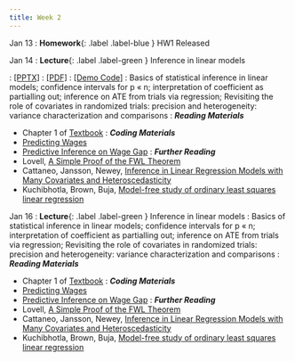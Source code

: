 ```yaml
---
title: Week 2
---
```


Jan 13
: **Homework**{: .label .label-blue } HW1 Released

Jan 14
: **Lecture**{: .label .label-green } Inference in linear models

  : [[PPTX]](https://github.com/stanford-msande228/winter25/raw/main/assets/presentations/MSANDE228_Lecture3_Inference_in_Linear_Models.pptx)
  : [[PDF]](https://github.com/stanford-msande228/winter25/raw/main/assets/presentations/MSANDE228_Lecture3_Inference_in_Linear_Models.pdf)
  : [[Demo Code]](https://colab.research.google.com/github/stanford-msande228/winter25/blob/main/assets/code/Lecture2-Demo.ipynb)
: Basics of statistical inference in linear models; confidence intervals for p « n; interpretation of coefficient as partialling out; inference on ATE from trials via regression; Revisiting the role of covariates in randomized trials: precision and heterogeneity: variance characterization and comparisons
: ***Reading Materials***
- Chapter 1 of [Textbook](https://causalml-book.org)
: ***Coding Materials***
- [Predicting Wages](https://github.com/CausalAIBook/MetricsMLNotebooks/blob/main/PM1/python-ols-and-lasso-for-wage-prediction.ipynb)
- [Predictive Inference on Wage Gap](https://github.com/CausalAIBook/MetricsMLNotebooks/blob/main/PM1/python-ols-and-lasso-for-wage-gap-inference.ipynb)
: ***Further Reading***
- Lovell, [A Simple Proof of the FWL Theorem](https://www.jstor.org/stable/41426805)
- Cattaneo, Jansson, Newey, [Inference in Linear Regression Models with Many Covariates and Heteroscedasticity](https://www.tandfonline.com/doi/full/10.1080/01621459.2017.1328360)
- Kuchibhotla, Brown, Buja, [Model-free study of ordinary least squares linear regression](https://arxiv.org/pdf/1809.10538.pdf)


Jan 16
: **Lecture**{: .label .label-green } Inference in linear models
: Basics of statistical inference in linear models; confidence intervals for p « n; interpretation of coefficient as partialling out; inference on ATE from trials via regression; Revisiting the role of covariates in randomized trials: precision and heterogeneity: variance characterization and comparisons
: ***Reading Materials***
- Chapter 1 of [Textbook](https://causalml-book.org)
: ***Coding Materials***
- [Predicting Wages](https://github.com/CausalAIBook/MetricsMLNotebooks/blob/main/PM1/python-ols-and-lasso-for-wage-prediction.ipynb)
- [Predictive Inference on Wage Gap](https://github.com/CausalAIBook/MetricsMLNotebooks/blob/main/PM1/python-ols-and-lasso-for-wage-gap-inference.ipynb)
: ***Further Reading***
- Lovell, [A Simple Proof of the FWL Theorem](https://www.jstor.org/stable/41426805)
- Cattaneo, Jansson, Newey, [Inference in Linear Regression Models with Many Covariates and Heteroscedasticity](https://www.tandfonline.com/doi/full/10.1080/01621459.2017.1328360)
- Kuchibhotla, Brown, Buja, [Model-free study of ordinary least squares linear regression](https://arxiv.org/pdf/1809.10538.pdf)
